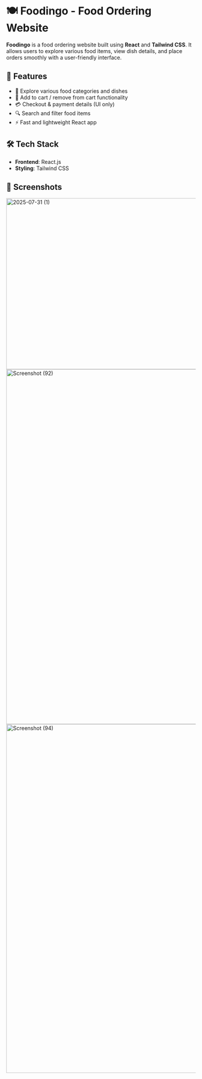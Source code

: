 # 🍽️ Foodingo - Food Ordering Website

**Foodingo** is a food ordering website built using **React** and **Tailwind CSS**. It allows users to explore various food items, view dish details, and place orders smoothly with a user-friendly interface.

## 🚀 Features

- 🍔 Explore various food categories and dishes  
- 🛒 Add to cart / remove from cart functionality  
- 💳 Checkout & payment details (UI only)  
- 🔍 Search and filter food items    
- ⚡ Fast and lightweight React app

## 🛠️ Tech Stack

- **Frontend**: React.js
- **Styling**: Tailwind CSS

## 📸 Screenshots

<img width="924" height="454" alt="2025-07-31 (1)" src="https://github.com/user-attachments/assets/366f04de-c375-47cd-a867-dc9f89f821bd" />

<img width="1920" height="942" alt="Screenshot (92)" src="https://github.com/user-attachments/assets/b656e5be-fa16-4e98-80c9-873e6dc788e0" />

<img width="1880" height="926" alt="Screenshot (94)" src="https://github.com/user-attachments/assets/5a1c64d7-254a-4093-8be7-4e0cd48b1e67" />



